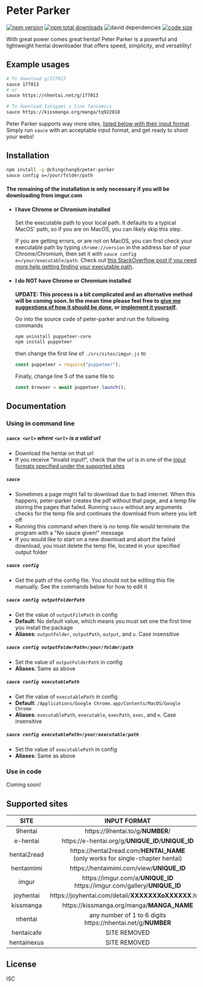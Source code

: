 # Peter Parker
[![npm version](https://img.shields.io/npm/v/@chingchang9/peter-parker)](https://www.npmjs.com/package/@chingchang9/peter-parker)
[![npm total downloads](https://img.shields.io/npm/dt/@chingchang9/peter-parker)](https://www.npmjs.com/package/@chingchang9/peter-parker)
![david dependencies](https://img.shields.io/david/chingchang9/peter-parker)
[![code size](https://img.shields.io/github/languages/code-size/chingchang9/peter-parker)](https://github.com/ChingChang9/peter-parker)

With great power comes great hentai! Peter Parker is a powerful and lightweight
hentai downloader that offers speed, simplicity, and versatility!

## Example usages
```bash
# To download g/177013
sauce 177013
# or
sauce https://nhentai.net/g/177013

# To download Ishigami x Iino fancomics
sauce https://kissmanga.org/manga/tq922018
```
Peter Parker supports way more sites, [listed below with their input format](#supported-sites).
Simply run `sauce` with an acceptable input format, and get ready to shoot your webs!

## Installation
```bash
npm install -g @chingchang9/peter-parker
sauce config o=/your/folder/path
```
#### The remaining of the installation is only necessary if you will be downloading from imgur.com
- #### I have Chrome or Chromium installed
	Set the executable path to your local path.
	It defaults to a typical MacOS' path, so if you are on MacOS, you can likely
	skip this step.

	If you are getting errors, or are not on MacOS, you can first check your
	executable path by typing `chrome://version` in the address bar of your
	Chrome/Chromium, then set it with `sauce config e=/your/executable/path`.
	Check out [this StackOverflow post if you need more help getting finding your
	executable path](https://stackoverflow.com/questions/17736215/universal-path-to-chrome-exe).

- #### I do NOT have Chrome or Chromium installed
	**UPDATE: This process is a bit complicated and an alternative method will be coming soon. In the mean time please feel free to [give me suggestions of how it should be done](https://github.com/ChingChang9/peter-parker/issues), or [implement it yourself](https://github.com/ChingChang9/peter-parker/pulls).**

	Go into the source code of peter-parker and run the following commands
	```bash
	npm uninstall puppeteer-core
	npm install puppeteer
	```
	then change the first line of `./src/sites/imgur.js` to
	```js
	const puppeteer = require("puppeteer");
	```
	Finally, change line 5 of the same file to
	```js
	const browser = await puppeteer.launch();
	```
## Documentation
### Using in command line
##### `sauce <url>` where `<url>` is a valid url
- Download the hentai on that url
- If you receive "Invalid input!", check that the url is in one of the [input
  formats specified under the supported sites](#supported-sites)

##### `sauce`
- Sometimes a page might fail to download due to bad internet. When this
  happens, peter-parker creates the pdf without that page, and a temp file
  storing the pages that failed. Running `sauce` without any arguments checks
  for the temp file and continues the download from where you left off
- Running this command when there is no temp file would terminate the program
  with a "No sauce given!" message
- If you would like to start on a new download and abort the failed download,
  you must delete the temp file, located in your specified output folder

##### `sauce config`
- Get the path of the config file. You should not be editing this file manually. See the commands below for how to edit it

##### `sauce config outputFolderPath`
- Get the value of `outputFilePath` in config
- **Default**: No default value, which means you must set one the first time you
install the package
- **Aliases**: `outputFolder`, `outputPath`, `output`, and `o`. Case insensitive

##### `sauce config outputFolderPath=/your/folder/path`
- Set the value of `outputFolderPath` in config
- **Aliases**: Same as above

##### `sauce config executablePath`
- Get the value of `executablePath` in config
- **Default**: `/Applications/Google Chrome.app/Contents/MacOS/Google Chrome`
- **Aliases**: `executablePath`, `executable`, `execPath`, `exec`, and `e`. Case
insensitive

##### `sauce config executablePath=/your/executable/path`
- Set the value of `executablePath` in config
- **Aliases**: Same as above

### Use in code
Coming soon!

## Supported sites
SITE | INPUT FORMAT
:-:|:-:
9hentai | <span>https://</span>9hentai.to/g/**NUMBER**/
e-hentai | <span>https://</span>e-hentai.org/g/**UNIQUE_ID**/**UNIQUE_ID**
hentai2read | <span>https://</span>hentai2read.com/**HENTAI_NAME**<br />(only works for single-chapter hentai)
hentaimimi | <span>https://</span>hentaimimi.com/view/**UNIQUE_ID**
imgur | <span>https://</span>imgur.com/a/**UNIQUE_ID**<br /><span>https://<span />imgur.com/gallery/**UNIQUE_ID**
joyhentai | <span>https://</span>joyhentai.com/detail/**XXXXXXXoXXXXXX**.html
kissmanga | <span>https://</span>kissmanga.org/manga/**MANGA_NAME**
nhentai | any number of 1 to 6 digits<br /><span>https://</span>nhentai.net/g/**NUMBER**
hentaicafe | SITE REMOVED
hentainexus | SITE REMOVED

## License
ISC

